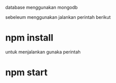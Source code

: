 database menggunakan mongodb

sebeleum menggunakan jalankan perintah berikut

# npm install

untuk menjalankan gunaka perintah

# npm start

